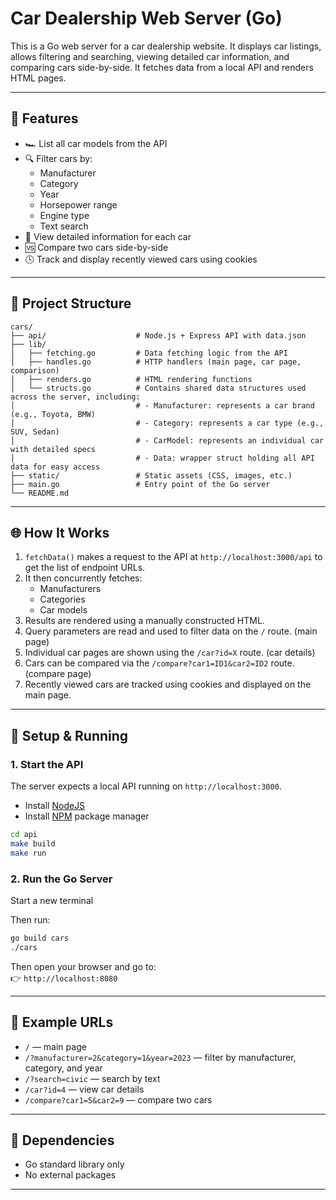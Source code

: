 # Car Dealership Web Server (Go)

This is a Go web server for a car dealership website. It displays car listings, allows filtering and searching, viewing detailed car information, and comparing cars side-by-side. It fetches data from a local API and renders HTML pages.

---

## 🚀 Features

- 🏎️ List all car models from the API  
- 🔍 Filter cars by:
  - Manufacturer  
  - Category  
  - Year  
  - Horsepower range  
  - Engine type  
  - Text search 
- 📄 View detailed information for each car  
- 🆚 Compare two cars side-by-side  
- 🕓 Track and display recently viewed cars using cookies  

---

## 📁 Project Structure

```
cars/
├── api/                    # Node.js + Express API with data.json
├── lib/
│   ├── fetching.go         # Data fetching logic from the API
│   ├── handles.go          # HTTP handlers (main page, car page, comparison)
│   ├── renders.go          # HTML rendering functions
│   └── structs.go          # Contains shared data structures used across the server, including:
│                           # - Manufacturer: represents a car brand (e.g., Toyota, BMW)
│                           # - Category: represents a car type (e.g., SUV, Sedan)
│                           # - CarModel: represents an individual car with detailed specs
│                           # - Data: wrapper struct holding all API data for easy access
├── static/                 # Static assets (CSS, images, etc.)
├── main.go                 # Entry point of the Go server
└── README.md
```

---

## 🌐 How It Works

1. `fetchData()` makes a request to the API at `http://localhost:3000/api` to get the list of endpoint URLs.  
2. It then concurrently fetches:
   - Manufacturers  
   - Categories  
   - Car models  
3. Results are rendered using a manually constructed HTML.  
4. Query parameters are read and used to filter data on the `/` route. (main page)
5. Individual car pages are shown using the `/car?id=X` route.  (car details)
6. Cars can be compared via the `/compare?car1=ID1&car2=ID2` route. (compare page)
7. Recently viewed cars are tracked using cookies and displayed on the main page.  

---

## 🔧 Setup & Running

### 1. Start the API

The server expects a local API running on `http://localhost:3000`.

- Install [NodeJS](http://nodejs.org)
- Install [NPM](https://www.npmjs.com/package/npm) package manager

```bash
cd api
make build
make run
```

### 2. Run the Go Server

Start a new terminal

Then run:

```bash
go build cars
./cars
```

Then open your browser and go to:  
👉 `http://localhost:8080`

---

## 🔎 Example URLs

- `/` — main page  
- `/?manufacturer=2&category=1&year=2023` — filter by manufacturer, category, and year  
- `/?search=civic` — search by text  
- `/car?id=4` — view car details  
- `/compare?car1=5&car2=9` — compare two cars  

---

## 📌 Dependencies

- Go standard library only  
- No external packages  

---